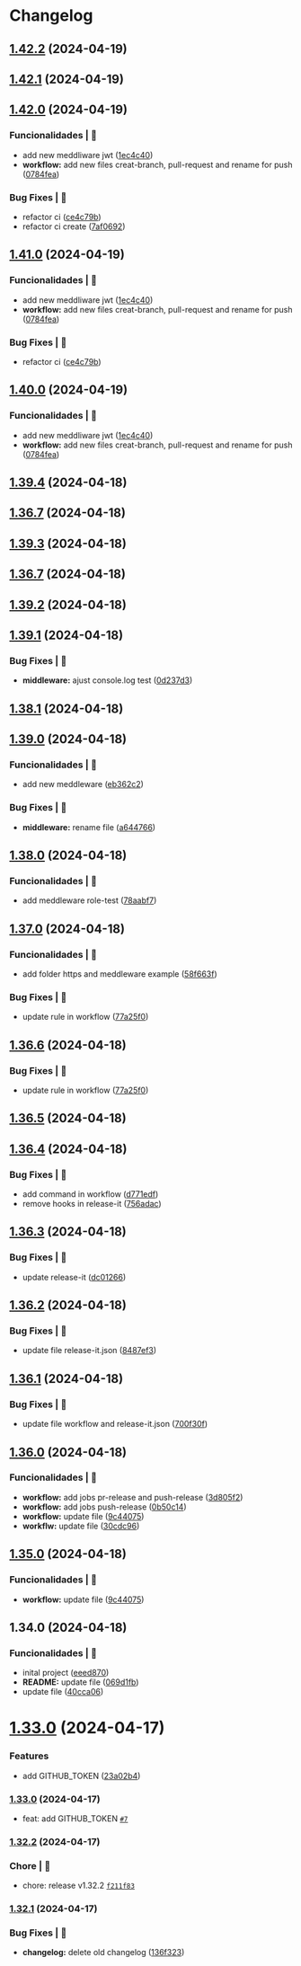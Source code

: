 # Changelog

## [1.42.2](https://github.com/alexsandroferreira/base-node-ts/compare/1.42.1...1.42.2) (2024-04-19)

## [1.42.1](https://github.com/alexsandroferreira/base-node-ts/compare/1.42.0...1.42.1) (2024-04-19)

## [1.42.0](https://github.com/alexsandroferreira/base-node-ts/compare/1.39.4...1.42.0) (2024-04-19)


### Funcionalidades | 🏁

* add new meddliware jwt ([1ec4c40](https://github.com/alexsandroferreira/base-node-ts/commit/1ec4c403e798cbc99865f875ea0c50adff02d03e))
* **workflow:** add new files creat-branch, pull-request and rename for push ([0784fea](https://github.com/alexsandroferreira/base-node-ts/commit/0784feae4adfdee14214cea35731c247f9b28d52))


### Bug Fixes | 🚨

* refactor ci ([ce4c79b](https://github.com/alexsandroferreira/base-node-ts/commit/ce4c79b21a76d8768f3c844fb31deda94ed7e986))
* refactor ci create ([7af0692](https://github.com/alexsandroferreira/base-node-ts/commit/7af0692d1b5b441caa74cbc030c8177e7e7b0859))

## [1.41.0](https://github.com/alexsandroferreira/base-node-ts/compare/1.39.4...1.41.0) (2024-04-19)


### Funcionalidades | 🏁

* add new meddliware jwt ([1ec4c40](https://github.com/alexsandroferreira/base-node-ts/commit/1ec4c403e798cbc99865f875ea0c50adff02d03e))
* **workflow:** add new files creat-branch, pull-request and rename for push ([0784fea](https://github.com/alexsandroferreira/base-node-ts/commit/0784feae4adfdee14214cea35731c247f9b28d52))


### Bug Fixes | 🚨

* refactor ci ([ce4c79b](https://github.com/alexsandroferreira/base-node-ts/commit/ce4c79b21a76d8768f3c844fb31deda94ed7e986))

## [1.40.0](https://github.com/alexsandroferreira/base-node-ts/compare/1.39.4...1.40.0) (2024-04-19)


### Funcionalidades | 🏁

* add new meddliware jwt ([1ec4c40](https://github.com/alexsandroferreira/base-node-ts/commit/1ec4c403e798cbc99865f875ea0c50adff02d03e))
* **workflow:** add new files creat-branch, pull-request and rename for push ([0784fea](https://github.com/alexsandroferreira/base-node-ts/commit/0784feae4adfdee14214cea35731c247f9b28d52))

## [1.39.4](https://github.com/alexsandroferreira/base-node-ts/compare/1.39.2...1.39.4) (2024-04-18)

## [1.36.7](https://github.com/alexsandroferreira/base-node-ts/compare/1.39.2...1.39.4) (2024-04-18)

## [1.39.3](https://github.com/alexsandroferreira/base-node-ts/compare/1.39.2...1.39.3) (2024-04-18)

## [1.36.7](https://github.com/alexsandroferreira/base-node-ts/compare/1.39.2...1.39.3) (2024-04-18)

## [1.39.2](https://github.com/alexsandroferreira/base-node-ts/compare/1.39.1...1.39.2) (2024-04-18)

## [1.39.1](https://github.com/alexsandroferreira/base-node-ts/compare/1.39.0...1.39.1) (2024-04-18)


### Bug Fixes | 🚨

* **middleware:** ajust console.log test ([0d237d3](https://github.com/alexsandroferreira/base-node-ts/commit/0d237d3b883e47f432099c6ceaa9d55c6b882bc4))

## [1.38.1](https://github.com/alexsandroferreira/base-node-ts/compare/1.39.0...1.39.1) (2024-04-18)

## [1.39.0](https://github.com/alexsandroferreira/base-node-ts/compare/1.38.0...1.39.0) (2024-04-18)


### Funcionalidades | 🏁

* add new meddleware ([eb362c2](https://github.com/alexsandroferreira/base-node-ts/commit/eb362c2c636a185b2e0cef274685ddf783c455de))


### Bug Fixes | 🚨

* **middleware:** rename file ([a644766](https://github.com/alexsandroferreira/base-node-ts/commit/a6447662a7e531b56103e6c47e0e74fb7e8fb099))

## [1.38.0](https://github.com/alexsandroferreira/base-node-ts/compare/1.37.0...1.38.0) (2024-04-18)


### Funcionalidades | 🏁

* add meddleware role-test ([78aabf7](https://github.com/alexsandroferreira/base-node-ts/commit/78aabf75385af15237d046e188958cad50881d29))

## [1.37.0](https://github.com/alexsandroferreira/base-node-ts/compare/1.36.5...1.37.0) (2024-04-18)


### Funcionalidades | 🏁

* add folder https and meddleware example ([58f663f](https://github.com/alexsandroferreira/base-node-ts/commit/58f663fa233d84ebb155b09aa6955aedae8a6726))


### Bug Fixes | 🚨

* update rule in workflow ([77a25f0](https://github.com/alexsandroferreira/base-node-ts/commit/77a25f05230619279eb15cc86428740a6afaabd2))

## [1.36.6](https://github.com/alexsandroferreira/base-node-ts/compare/1.36.5...1.36.6) (2024-04-18)


### Bug Fixes | 🚨

* update rule in workflow ([77a25f0](https://github.com/alexsandroferreira/base-node-ts/commit/77a25f05230619279eb15cc86428740a6afaabd2))

## [1.36.5](https://github.com/alexsandroferreira/base-node-ts/compare/1.36.4...1.36.5) (2024-04-18)

## [1.36.4](https://github.com/alexsandroferreira/base-node-ts/compare/1.36.3...1.36.4) (2024-04-18)


### Bug Fixes | 🚨

* add command in workflow ([d771edf](https://github.com/alexsandroferreira/base-node-ts/commit/d771edf571adb2ba3b943bc053556806b0ce6f5b))
* remove hooks in release-it ([756adac](https://github.com/alexsandroferreira/base-node-ts/commit/756adac92d02e64d554da8995ad4e33faa242e8c))

## [1.36.3](https://github.com/alexsandroferreira/base-node-ts/compare/1.36.2...1.36.3) (2024-04-18)


### Bug Fixes | 🚨

* update release-it ([dc01266](https://github.com/alexsandroferreira/base-node-ts/commit/dc01266c4c9f6ae119e604431729dbe00f015f1b))

## [1.36.2](https://github.com/alexsandroferreira/base-node-ts/compare/1.36.1...1.36.2) (2024-04-18)


### Bug Fixes | 🚨

* update file release-it.json ([8487ef3](https://github.com/alexsandroferreira/base-node-ts/commit/8487ef33b2597bb4e90af657d4db99428911fb37))

## [1.36.1](https://github.com/alexsandroferreira/base-node-ts/compare/1.36.0...1.36.1) (2024-04-18)


### Bug Fixes | 🚨

* update file workflow and release-it.json ([700f30f](https://github.com/alexsandroferreira/base-node-ts/commit/700f30ffbbd8994c600fc4080de79f76f4a54fca))

## [1.36.0](https://github.com/alexsandroferreira/base-node-ts/compare/1.34.0...1.36.0) (2024-04-18)


### Funcionalidades | 🏁

* **workflow:** add jobs pr-release and push-release ([3d805f2](https://github.com/alexsandroferreira/base-node-ts/commit/3d805f21c7d1a71b433aa8c0881ba9edc5741e16))
* **workflow:** add jobs push-release ([0b50c14](https://github.com/alexsandroferreira/base-node-ts/commit/0b50c14eb3a8ae52cfcc73daac1196477648b942))
* **workflow:** update file ([9c44075](https://github.com/alexsandroferreira/base-node-ts/commit/9c44075a2c6d5a2e78a7742030cbb0a1013fc31f))
* **workflw:** update file ([30cdc96](https://github.com/alexsandroferreira/base-node-ts/commit/30cdc963c8950b6af32847024f47014f3a89c913))

## [1.35.0](https://github.com/alexsandroferreira/base-node-ts/compare/1.34.0...1.35.0) (2024-04-18)


### Funcionalidades | 🏁

* **workflow:** update file ([9c44075](https://github.com/alexsandroferreira/base-node-ts/commit/9c44075a2c6d5a2e78a7742030cbb0a1013fc31f))

## 1.34.0 (2024-04-18)


### Funcionalidades | 🏁

* inital project ([eeed870](https://github.com/alexsandroferreira/base-node-ts/commit/eeed8703d035024e33ac4d041a41b8bc34b0a2c8))
* **README:** update file ([069d1fb](https://github.com/alexsandroferreira/base-node-ts/commit/069d1fb9f5f2700b06caed385dda8aecceeb0cf4))
* update file ([40cca06](https://github.com/alexsandroferreira/base-node-ts/commit/40cca062ade57a124e7b39a2594a819b6aecad47))

# [1.33.0](https://github.com/alexsandroferreira/base-node-ts/compare/1.32.2...1.33.0) (2024-04-17)


### Features

* add GITHUB_TOKEN ([23a02b4](https://github.com/alexsandroferreira/base-node-ts/commit/23a02b4e4fb85010eaaa5fc8ef30c742bec72ee7))



### [1.33.0](https://github.com/alexsandroferreira/base-node-ts/compare/1.32.2...1.33.0) (2024-04-17)

- feat: add GITHUB_TOKEN [`#7`](https://github.com/alexsandroferreira/base-node-ts/pull/7)

### [1.32.2](https://github.com/alexsandroferreira/base-node-ts/compare/1.32.1...1.32.2) (2024-04-17)

### Chore | 🔧
- chore: release v1.32.2 [`f211f83`](https://github.com/alexsandroferreira/base-node-ts/commit/f211f83c42319d9d7b0c2738c513ff5735a82662)

### [1.32.1](https://github.com/alexsandroferreira/base-node-ts/compare/1.32.0...1.32.1) (2024-04-17)

### Bug Fixes | 🚨

* **changelog:** delete old changelog ([136f323](https://github.com/alexsandroferreira/base-node-ts/commit/136f323a1069d089f578c22503871f4e31ce5695))
